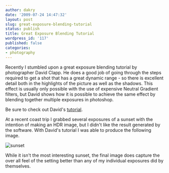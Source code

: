 ```yaml
---
author: dakry
date: '2009-07-24 14:47:32'
layout: post
slug: great-exposure-blending-tutorial
status: publish
title: Great Exposure Blending Tutorial
wordpress_id: '117'
published: false
categories:
- photography
---
```


Recently I stumbled upon a great exposure blending tutorial by photographer
David Clapp. He does a good job of going through the steps required to get a
shot that has a great dynamic range - so there is excellent detail both in the
highlights of the picture as well as the shadows. This effect is usually only
possible with the use of expensive Neutral Gradient filters, but David shows
how it is possible to achieve the same effect by blending together multiple
exposures in photoshop.

Be sure to check out David's
[tutorial](http://www.davidclapp.co.uk/exposureblending.php).

At a recent coast trip I grabbed several exposures of a sunset with the
intention of making an HDR image, but I didn't like the result generated by
the software. With David's tutorial I was able to produce the following image.

![sunset](http://farm3.static.flickr.com/2641/3753222438_866a41c3eb_z.jpg)

While it isn't the most interesting sunset, the final image does capture the
over all feel of the setting better than any of my individual exposures did by
themselves.

